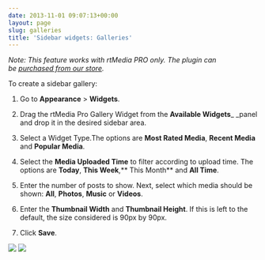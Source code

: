```yaml
---
date: 2013-11-01 09:07:13+00:00
layout: page
slug: galleries
title: 'Sidebar widgets: Galleries'
---
```


_Note: This feature works with rtMedia PRO only. The plugin can be [purchased from our store](https://rtcamp.com/store/rtmedia-pro/)._

To create a sidebar gallery:



	
  1. Go to **Appearance** > **Widgets**.

	
  2. Drag the rtMedia Pro Gallery Widget from the **Available Widgets**_ _panel and drop it in the desired sidebar area.

	
  3. Select a Widget Type.The options are **Most Rated Media**, **Recent Media** and **Popular Media**.

	
  4. Select the **Media Uploaded Time** to filter according to upload time. The options are **Today**, **This Week**,** This Month** and **All Time**.

	
  5. Enter the number of posts to show. Next, select which media should be shown: **All**, **Photos**, **Music** or **Videos**.

	
  6. Enter the **Thumbnail Width** and **Thumbnail Height**. If this is left to the default, the size considered is 90px by 90px.

	
  7. Click **Save**.


![](https://rtcamp.com/wp-content/uploads/2013/10/image10.png) [![](https://rtcamp.com/wp-content/uploads/2013/10/image_thumb2.png)](https://rtcamp.com/wp-content/uploads/2013/10/image13.png)
